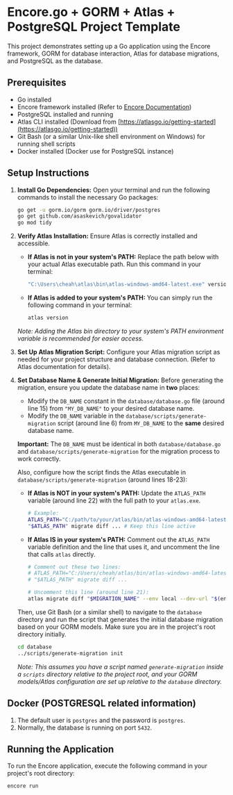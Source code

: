 # Encore.go + GORM + Atlas + PostgreSQL Project Template

This project demonstrates setting up a Go application using the Encore framework, GORM for database interaction, Atlas for database migrations, and PostgreSQL as the database.

## Prerequisites

*   Go installed
*   Encore framework installed (Refer to [Encore Documentation](https://encore.dev/docs/go/quick-start))
*   PostgreSQL installed and running
*   Atlas CLI installed (Download from [https://atlasgo.io/getting-started](https://atlasgo.io/getting-started))
*   Git Bash (or a similar Unix-like shell environment on Windows) for running shell scripts
*   Docker installed (Docker use for PostgreSQL instance)

## Setup Instructions

1.  **Install Go Dependencies:**
    Open your terminal and run the following commands to install the necessary Go packages:

    ```bash
    go get -u gorm.io/gorm gorm.io/driver/postgres
    go get github.com/asaskevich/govalidator
    go mod tidy
    ```

2.  **Verify Atlas Installation:**
    Ensure Atlas is correctly installed and accessible.

    *   **If Atlas is not in your system's PATH:**
        Replace the path below with your actual Atlas executable path. Run this command in your terminal:

        ```bash
        "C:\Users\cheah\atlas\bin\atlas-windows-amd64-latest.exe" version
        ```

    *   **If Atlas is added to your system's PATH:**
        You can simply run the following command in your terminal:

        ```bash
        atlas version
        ```

    *Note: Adding the Atlas bin directory to your system's PATH environment variable is recommended for easier access.*

3.  **Set Up Atlas Migration Script:**
    Configure your Atlas migration script as needed for your project structure and database connection. (Refer to Atlas documentation for details).

4.  **Set Database Name & Generate Initial Migration:**
    Before generating the migration, ensure you update the database name in **two** places:
    *   Modify the `DB_NAME` constant in the `database/database.go` file (around line 15) from `"MY_DB_NAME"` to your desired database name.
    *   Modify the `DB_NAME` variable in the `database/scripts/generate-migration` script (around line 6) from `MY_DB_NAME` to the **same** desired database name.

    **Important:** The `DB_NAME` must be identical in both `database/database.go` and `database/scripts/generate-migration` for the migration process to work correctly.

    Also, configure how the script finds the Atlas executable in `database/scripts/generate-migration` (around lines 18-23):
    *   **If Atlas is NOT in your system's PATH:** Update the `ATLAS_PATH` variable (around line 22) with the full path to your `atlas.exe`.
        ```bash
        # Example:
        ATLAS_PATH="C:/path/to/your/atlas/bin/atlas-windows-amd64-latest.exe"
        "$ATLAS_PATH" migrate diff ... # Keep this line active
        ```
    *   **If Atlas IS in your system's PATH:** Comment out the `ATLAS_PATH` variable definition and the line that uses it, and uncomment the line that calls `atlas` directly.
        ```bash
        # Comment out these two lines:
        # ATLAS_PATH="C:/Users/cheah/atlas/bin/atlas-windows-amd64-latest.exe"
        # "$ATLAS_PATH" migrate diff ...

        # Uncomment this line (around line 21):
        atlas migrate diff "$MIGRATION_NAME" --env local --dev-url "$(encore db conn-uri --shadow $DB_NAME)&search_path=public"
        ```

    Then, use Git Bash (or a similar shell) to navigate to the `database` directory and run the script that generates the initial database migration based on your GORM models. Make sure you are in the project's root directory initially.

    ```bash
    cd database
    ../scripts/generate-migration init
    ```
    *Note: This assumes you have a script named `generate-migration` inside a `scripts` directory relative to the project root, and your GORM models/Atlas configuration are set up relative to the `database` directory.*

## Docker (POSTGRESQL related information)

1.  The default user is `postgres` and the password is `postgres`.
2.  Normally, the database is running on port `5432`.

## Running the Application

To run the Encore application, execute the following command in your project's root directory:

```bash
encore run
```


